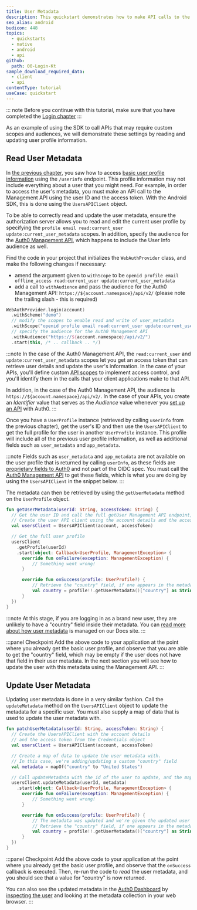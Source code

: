 ```yaml
---
title: User Metadata
description: This quickstart demonstrates how to make API calls to the Auth0 Management API to read and update user metadata.
seo_alias: android
budicon: 448
topics:
  - quickstarts
  - native
  - android
  - api
github:
  path: 00-Login-Kt
sample_download_required_data:
  - client
  - api
contentType: tutorial
useCase: quickstart
---
```


<!-- markdownlint-disable MD002 MD041 -->

::: note
Before you continue with this tutorial, make sure that you have completed the [Login chapter](/quickstart/native/android-vnext/00-login)
:::

As an example of using the SDK to call APIs that may require custom scopes and audiences, we will demonstrate these settings by reading and updating user profile information.

## Read User Metadata

In [the previous chapter](/quickstart/native/android-vnext/00-login#show-user-profile-information), you saw how to access [basic user profile information](https://auth0.com/docs/users/user-profiles) using the `/userinfo` endpoint. This profile information may not include everything about a user that you might need. For example, in order to access the user's metadata, you must make an API call to the Management API using the user ID and the access token. With the Android SDK, this is done using the `UsersAPIClient` object.

To be able to correctly read and update the user metadata, ensure the authorization server allows you to read and edit the current user profile by specifying the `profile email read:current_user update:current_user_metadata` scopes. In addition, specify the audience for the [Auth0 Management API](https://auth0.com/docs/api), which happens to include the User Info audience as well.

Find the code in your project that initializes the `WebAuthProvider` class, and make the following changes if necessary:

* amend the argument given to `withScope` to be `openid profile email offline_access read:current_user update:current_user_metadata`
* add a call to `withAudience` and pass the audience for the Auth0 Management API: `https://${account.namespace}/api/v2/` (please note the trailing slash - this is required)

```kotlin
WebAuthProvider.login(account)
  .withScheme("demo")
  // modify the scopes to enable read and write of user_metadata
  .withScope("openid profile email read:current_user update:current_user_metadata")
  // specify the audience for the Auth0 Management API  
  .withAudience("https://${account.namespace}/api/v2/")
  .start(this, /* .. callback .. */)
```

:::note
In the case of the Auth0 Management API, the `read:current_user` and `update:current_user_metadata` scopes let you get an access token that can retrieve user details and update the user's information. In the case of your APIs, you'll define custom [API scopes](https://auth0.com/docs/scopes/current/api-scopes) to implement access control, and you'll identify them in the calls that your client applications make to that API.

In addition, in the case of the Auth0 Management API, the audience is `https://${account.namespace}/api/v2/`. In the case of your APIs, you create an _Identifier_ value that serves as the _Audience_ value whenever you [set up an API](https://auth0.com/docs/getting-started/set-up-api) with Auth0.
:::

Once you have a `UserProfile` instance (retrieved by calling `userInfo` from the previous chapter), get the user's ID and then use the `UsersAPIClient` to get the full profile for the user in another `UserProfile` instance. This profile will include all of the previous user profile information, as well as additional fields such as `user_metadata` and `app_metadata`.

:::note
Fields such as `user_metadata` and `app_metadata` are not available on the user profile that is returned by calling `userInfo`, as these fields are [proprietary fields to Auth0](https://auth0.com/docs/users/normalized-user-profiles) and not part of the OIDC spec. You must call the [Auth0 Management API](https://auth0.com/docs/users/manage-user-metadata#management-api) to get these fields, which is what you are doing by using the `UsersAPIClient` in the snippet below.
:::

The metadata can then be retrieved by using the `getUserMetadata` method on the `UserProfile` object.

```kotlin
fun getUserMetadata(userId: String, accessToken: String) {
  // Get the user ID and call the full getUser Management API endpoint, to retrieve the full profile information
  // Create the user API client using the account details and the access token from Credentials
  val usersClient = UsersAPIClient(account, accessToken)

  // Get the full user profile
  usersClient
    .getProfile(userId)
    .start(object: Callback<UserProfile, ManagementException> {
      override fun onFailure(exception: ManagementException) {
          // Something went wrong!
      }

      override fun onSuccess(profile: UserProfile?) {
          // Retrieve the "country" field, if one appears in the metadata
          val country = profile!!.getUserMetadata()["country"] as String?
      }
  })
}
```

:::note
At this stage, if you are logging in as a brand new user, they are unlikely to have a "country" field inside their metadata. You can [read more about how user metadata](https://auth0.com/docs/users/manage-user-metadata) is managed on our Docs site.
:::

:::panel Checkpoint
Add the above code to your application at the point where you already get the basic user profile, and observe that you are able to get the "country" field, which may be empty if the user does not have that field in their user metadata. In the next section you will see how to update the user with this metadata using the Management API.
:::

## Update User Metadata

Updating user metadata is done in a very similar fashion. Call the `updateMetadata` method on the `UsersAPIClient` object to update the metadata for a specific user. You must also supply a map of data that is used to update the user metadata with.

```kotlin
fun patchUserMetadata(userId: String, accessToken: String) {
  // Create the UsersAPIClient with the account details
  // and the access token from the Credentials object
  val usersClient = UsersAPIClient(account, accessToken)

  // Create a map of data to update the user metadata with.
  // In this case, we're adding/updating a custom "country" field
  val metadata = mapOf("country" to "United States")

  // Call updateMetadata with the id of the user to update, and the map of data
  usersClient.updateMetadata(userId, metadata)
    .start(object: Callback<UserProfile, ManagementException> {
      override fun onFailure(exception: ManagementException) {
          // Something went wrong!
      }

      override fun onSuccess(profile: UserProfile?) {
          // The metadata was updated and we're given the updated user profile.
          // Retrieve the "country" field, if one appears in the metadata
          val country = profile!!.getUserMetadata()["country"] as String?
      }
  })
}
```

:::panel Checkpoint
Add the above code to your application at the point where you already get the basic user profile, and observe that the `onSuccess` callback is executed. Then, re-run the code to _read_ the user metadata, and you should see that a value for "country" is now returned.

You can also see the updated metadata in the [Auth0 Dashboard](https://manage.auth0.com) by [inspecting the user](https://auth0.com/docs/users/manage-users-using-the-dashboard) and looking at the metadata collection in your web browser.
:::
